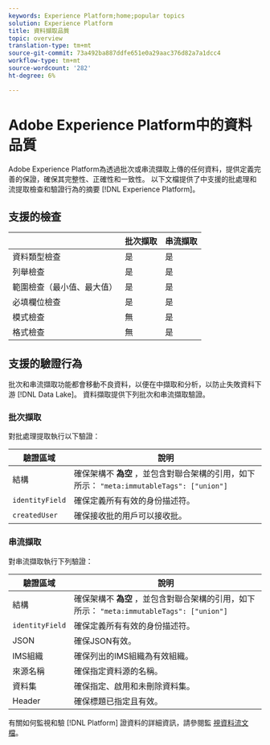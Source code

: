 ```yaml
---
keywords: Experience Platform;home;popular topics
solution: Experience Platform
title: 資料擷取品質
topic: overview
translation-type: tm+mt
source-git-commit: 73a492ba887ddfe651e0a29aac376d82a7a1dcc4
workflow-type: tm+mt
source-wordcount: '282'
ht-degree: 6%

---
```



# Adobe Experience Platform中的資料品質

Adobe Experience Platform為透過批次或串流擷取上傳的任何資料，提供定義完善的保證，確保其完整性、正確性和一致性。 以下文檔提供了中支援的批處理和流提取檢查和驗證行為的摘要 [!DNL Experience Platform]。

## 支援的檢查

|   | 批次擷取 | 串流擷取 |
| ------ | --------------- | ------------------- |
| 資料類型檢查 | 是 | 是 |
| 列舉檢查 | 是 | 是 |
| 範圍檢查（最小值、最大值） | 是 | 是 |
| 必填欄位檢查 | 是 | 是 |
| 模式檢查 | 無 | 是 |
| 格式檢查 | 無 | 是 |

## 支援的驗證行為

批次和串流擷取功能都會移動不良資料，以便在中擷取和分析，以防止失敗資料下游 [!DNL Data Lake]。 資料擷取提供下列批次和串流擷取驗證。

### 批次擷取

對批處理提取執行以下驗證：

| 驗證區域 | 說明 |
| --------------- | ----------- |
| 結構 | 確保架構不 **為空** ，並包含對聯合架構的引用，如下所示： `"meta:immutableTags": ["union"]` |
| `identityField` | 確保定義所有有效的身份描述符。 |
| `createdUser` | 確保接收批的用戶可以接收批。 |

### 串流擷取

對串流擷取執行下列驗證：

| 驗證區域 | 說明 |
| --------------- | ----------- |
| 結構 | 確保架構不 **為空** ，並包含對聯合架構的引用，如下所示： `"meta:immutableTags": ["union"]` |
| `identityField` | 確保定義所有有效的身份描述符。 |
| JSON | 確保JSON有效。 |
| IMS組織 | 確保列出的IMS組織為有效組織。 |
| 來源名稱 | 確保指定資料源的名稱。 |
| 資料集 | 確保指定、啟用和未刪除資料集。 |
| Header | 確保標題已指定且有效。 |

有關如何監視和驗 [!DNL Platform] 證資料的詳細資訊，請參閱監 [視資料流文檔](./monitor-data-flows.md)。

